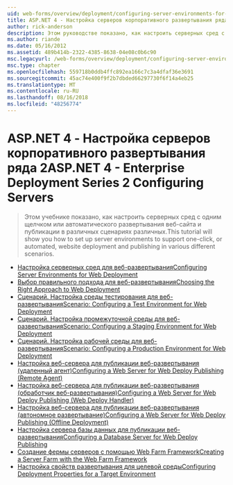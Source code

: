 ```yaml
---
uid: web-forms/overview/deployment/configuring-server-environments-for-web-deployment/index
title: ASP.NET 4 - Настройка серверов корпоративного развертывания ряда 2 | Документация Майкрософт
author: rick-anderson
description: Этом руководстве показано, как настроить серверных сред с одним щелчком или автоматического развертывания веб-сайта и публикации в различных различных сценария...
ms.author: riande
ms.date: 05/16/2012
ms.assetid: 489b414b-2322-4385-8638-04e08c0b6c90
msc.legacyurl: /web-forms/overview/deployment/configuring-server-environments-for-web-deployment
msc.type: chapter
ms.openlocfilehash: 559718b0ddb4ffc892ea166c7c3a4dfaf36e3691
ms.sourcegitcommit: 45ac74e400f9f2b7dbded66297730f6f14a4eb25
ms.translationtype: MT
ms.contentlocale: ru-RU
ms.lasthandoff: 08/16/2018
ms.locfileid: "48256774"
---
```

<a name="aspnet-4---enterprise-deployment-series-2-configuring-servers"></a><span data-ttu-id="26e23-103">ASP.NET 4 - Настройка серверов корпоративного развертывания ряда 2</span><span class="sxs-lookup"><span data-stu-id="26e23-103">ASP.NET 4 - Enterprise Deployment Series 2 Configuring Servers</span></span>
====================
> <span data-ttu-id="26e23-104">Этом учебнике показано, как настроить серверных сред с одним щелчком или автоматического развертывания веб-сайта и публикации в различных сценариях различных.</span><span class="sxs-lookup"><span data-stu-id="26e23-104">This tutorial will show you how to set up server environments to support one-click, or automated, website deployment and publishing in various different scenarios.</span></span>


- [<span data-ttu-id="26e23-105">Настройка серверных сред для веб-развертывания</span><span class="sxs-lookup"><span data-stu-id="26e23-105">Configuring Server Environments for Web Deployment</span></span>](configuring-server-environments-for-web-deployment.md)
- [<span data-ttu-id="26e23-106">Выбор правильного подхода для веб-развертывания</span><span class="sxs-lookup"><span data-stu-id="26e23-106">Choosing the Right Approach to Web Deployment</span></span>](choosing-the-right-approach-to-web-deployment.md)
- [<span data-ttu-id="26e23-107">Сценарий. Настройка среды тестирования для веб-развертывания</span><span class="sxs-lookup"><span data-stu-id="26e23-107">Scenario: Configuring a Test Environment for Web Deployment</span></span>](scenario-configuring-a-test-environment-for-web-deployment.md)
- [<span data-ttu-id="26e23-108">Сценарий. Настройка промежуточной среды для веб-развертывания</span><span class="sxs-lookup"><span data-stu-id="26e23-108">Scenario: Configuring a Staging Environment for Web Deployment</span></span>](scenario-configuring-a-staging-environment-for-web-deployment.md)
- [<span data-ttu-id="26e23-109">Сценарий. Настройка рабочей среды для веб-развертывания</span><span class="sxs-lookup"><span data-stu-id="26e23-109">Scenario: Configuring a Production Environment for Web Deployment</span></span>](scenario-configuring-a-production-environment-for-web-deployment.md)
- [<span data-ttu-id="26e23-110">Настройка веб-сервера для публикации веб-развертывания (удаленный агент)</span><span class="sxs-lookup"><span data-stu-id="26e23-110">Configuring a Web Server for Web Deploy Publishing (Remote Agent)</span></span>](configuring-a-web-server-for-web-deploy-publishing-remote-agent.md)
- [<span data-ttu-id="26e23-111">Настройка веб-сервера для публикации веб-развертывания (обработчик веб-развертывания)</span><span class="sxs-lookup"><span data-stu-id="26e23-111">Configuring a Web Server for Web Deploy Publishing (Web Deploy Handler)</span></span>](configuring-a-web-server-for-web-deploy-publishing-web-deploy-handler.md)
- [<span data-ttu-id="26e23-112">Настройка веб-сервера для публикации веб-развертывания (автономное развертывание)</span><span class="sxs-lookup"><span data-stu-id="26e23-112">Configuring a Web Server for Web Deploy Publishing (Offline Deployment)</span></span>](configuring-a-web-server-for-web-deploy-publishing-offline-deployment.md)
- [<span data-ttu-id="26e23-113">Настройка сервера базы данных для публикации веб-развертывания</span><span class="sxs-lookup"><span data-stu-id="26e23-113">Configuring a Database Server for Web Deploy Publishing</span></span>](configuring-a-database-server-for-web-deploy-publishing.md)
- [<span data-ttu-id="26e23-114">Создание фермы серверов с помощью Web Farm Framework</span><span class="sxs-lookup"><span data-stu-id="26e23-114">Creating a Server Farm with the Web Farm Framework</span></span>](creating-a-server-farm-with-the-web-farm-framework.md)
- [<span data-ttu-id="26e23-115">Настройка свойств развертывания для целевой среды</span><span class="sxs-lookup"><span data-stu-id="26e23-115">Configuring Deployment Properties for a Target Environment</span></span>](configuring-deployment-properties-for-a-target-environment.md)
